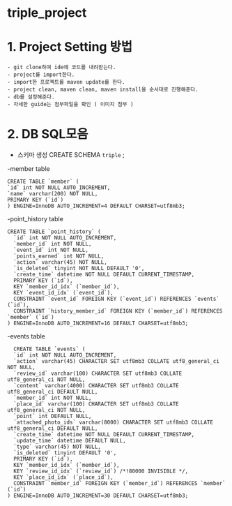 # triple_project
# 1. Project Setting 방법
    - git clone하여 ide에 코드를 내려받는다.
    - project를 import한다.
    - import한 프로젝트를 maven update를 한다.
    - project clean, maven clean, maven install을 순서대로 진행해준다.
    - db를 설정해준다.
    - 자세한 guide는 첨부파일을 확인 ( 이미지 첨부 )
    
    
# 2. DB SQL모음 
  - 스키마 생성
  CREATE SCHEMA `triple` ;


  -member table
  
    CREATE TABLE `member` (
    `id` int NOT NULL AUTO_INCREMENT,
    `name` varchar(200) NOT NULL,
    PRIMARY KEY (`id`)
    ) ENGINE=InnoDB AUTO_INCREMENT=4 DEFAULT CHARSET=utf8mb3;
    
  -point_history table   
  
    CREATE TABLE `point_history` (
      `id` int NOT NULL AUTO_INCREMENT,
      `member_id` int NOT NULL,
      `event_id` int NOT NULL,
      `points_earned` int NOT NULL,
      `action` varchar(45) NOT NULL,
      `is_deleted` tinyint NOT NULL DEFAULT '0',
      `create_time` datetime NOT NULL DEFAULT CURRENT_TIMESTAMP,
      PRIMARY KEY (`id`),
      KEY `member_id_idx` (`member_id`),
      KEY `event_id_idx` (`event_id`),
      CONSTRAINT `event_id` FOREIGN KEY (`event_id`) REFERENCES `events` (`id`),
      CONSTRAINT `history_member_id` FOREIGN KEY (`member_id`) REFERENCES `member` (`id`)
    ) ENGINE=InnoDB AUTO_INCREMENT=16 DEFAULT CHARSET=utf8mb3;
    
    
   -events table
   
      CREATE TABLE `events` (
      `id` int NOT NULL AUTO_INCREMENT,
      `action` varchar(45) CHARACTER SET utf8mb3 COLLATE utf8_general_ci NOT NULL,
      `review_id` varchar(100) CHARACTER SET utf8mb3 COLLATE utf8_general_ci NOT NULL,
      `content` varchar(4000) CHARACTER SET utf8mb3 COLLATE utf8_general_ci DEFAULT NULL,
      `member_id` int NOT NULL,
      `place_id` varchar(100) CHARACTER SET utf8mb3 COLLATE utf8_general_ci NOT NULL,
      `point` int DEFAULT NULL,
      `attached_photo_ids` varchar(8000) CHARACTER SET utf8mb3 COLLATE utf8_general_ci DEFAULT NULL,
      `create_time` datetime NOT NULL DEFAULT CURRENT_TIMESTAMP,
      `update_time` datetime DEFAULT NULL,
      `type` varchar(45) NOT NULL,
      `is_deleted` tinyint DEFAULT '0',
      PRIMARY KEY (`id`),
      KEY `member_id_idx` (`member_id`),
      KEY `review_id_idx` (`review_id`) /*!80000 INVISIBLE */,
      KEY `place_id_idx` (`place_id`),
      CONSTRAINT `member_id` FOREIGN KEY (`member_id`) REFERENCES `member` (`id`)
    ) ENGINE=InnoDB AUTO_INCREMENT=30 DEFAULT CHARSET=utf8mb3;
